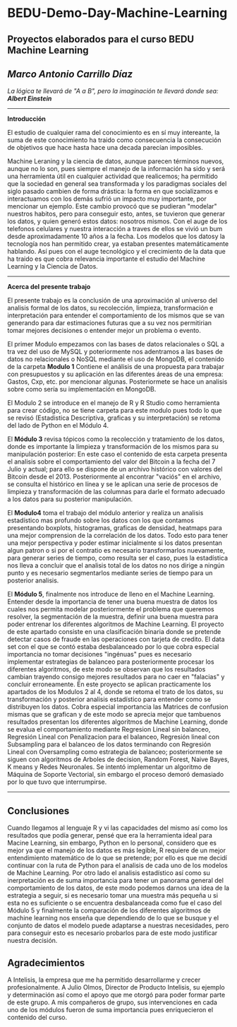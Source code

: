 # BEDU-Demo-Day-Machine-Learning
## Proyectos elaborados para el curso BEDU Machine Learning

## ***Marco Antonio Carrillo Díaz***

*La lógica te llevará de "A a B", pero la imaginación te llevará donde sea: **Albert Einstein***
****

**Introducción**

El estudio de cualquier rama del conocimiento es en sí muy intereante, la suma de este conocimiento ha traido como consecuencia la consecución de objetivos que hace hasta hace una decada parecían imposibles.

Machine Leraning y la ciencia de datos, aunque parecen términos nuevos, aunque no lo son, pues siempre el manejo de la información ha sido y será una herramienta útil en cualquier actividad que realicemos; ha permitido que la sociedad en general sea transformada y los paradigmas sociales del siglo pasado cambien de forma drástica: la forma en que socializamos e interactuamos con los demás sufrió un impacto muy importante, por mencionar un ejemplo. Este cambio provocó que se pudieran "modelar" nuestros habitos, pero para conseguir esto, antes, se tuvieron que generar los datos, y quien generó estos datos: nosotros mismos. Con el auge de los telefonos celulares y nuestra interacción a traves de ellos se vivió un bum desde aproximadamente 10 años a la fecha. Los modelos que los datosy la tecnología  nos han permitido crear, ya estaban presentes matemáticamente hablando. Así pues con el auge tecnológico y el crecimiento de la data que ha traido es que cobra relevancia importante el estudio del Machine Learning y la Ciencia de Datos.

***
**Acerca del presente trabajo**

El presente trabajo es la conclusión de una aproximación al universo del analisis formal de los datos, su recolección, limpieza, transformación e interpretación para entender el comportamiento de los mismos que se van generando para dar estimaciones futuras que a su vez nos permitirian tomar mejores decisiones o entender mejor un problema o evento.

El primer Modulo empezamos con las bases de datos relacionales o SQL a tra vez del uso de MySQL y poteriormente nos adentramos a las bases de datos no relacionales o NoSQL mediante el uso de MongoDB, el contenido de la carpeta **Modulo 1** Contiene el análisis de una propuesta para trabajar con presupuestos y su aplicación en las diferentes áreas de una empresa: Gastos, Cxp, etc. por mencionar algunas. Posteriormete se hace un analisis sobre como sería su implementación en MongoDB.

El Modulo 2 se introduce en el manejo de R y R Studio como herramienta para crear código, no se tiene carpeta para este modulo pues todo lo que se revisó (Estadistica Descriptiva, graficas y su interpretación) se retoma del lado de Python en el Módulo 4.

El **Módulo 3** revisa tópicos como la recolección y tratamiento de los datos, donde es importante la limpieza y transformación de los mismos para su manipulación posterior: En este caso el contenido de esta carpeta presenta el analisis sobre el comportamiento del valor del Bitcoin a la fecha del 7 Julio y actual; para ello se dispone de un archivo histórico con valores del Bitcoin desde el 2013. Posteriormente al encontrar "vaciós" en el archivo, se consulta el histórico en línea y se le aplican una serie de procesos de limpieza y transformación de las columnas para darle el formato adecuado a los datos para su posterior manipulación.

El **Modulo4** toma el trabajo del módulo anterior y realiza un analisis estadístico mas profundo sobre los datos con los que contamos presentando boxplots, histogramas, graficas de densidad, heatmaps para una mejor comprension de la correlación de los datos. Todo esto para tener una mejor perspectiva y poder estimar inicialmente si los datos presentan algun patron o si por el contratio es necesario transformarlos nuevamente, para generar series de tiempo, como resulta ser el caso, pues la estadística nos lleva a concluir que el analisis total de los datos no nos dirige a ningún punto y es necesario segmentarlos mediante series de tiempo para un posterior analisis.

El **Módulo 5**, finalmente nos introduce de lleno en el Machine Learning. Entender desde la importancia de tener una buena muestra de datos los cuales nos permita modelar posteriormente el problema que queremos resolver, la segmentación de la muestra, definir una buena muestra para poder entrenar los diferentes algoritmos de Machine Learning. El proyecto de este apartado consiste en una clasificación binaria donde se pretende detectar casos de fraude en las operaciones con tarjeta de credito. El data set con el que se contó estaba desbalanceado por lo que cobra especial importancia no tomar decisiones "ingénuas" pues es necesario implementar estrategias de balanceo para posteriormente procesar los diferentes algoritmos, de este modo se observan que los resultados cambian trayendo consigo mejores resultados para no caer en "falacias" y concluir erroneamente. En este proyecto se aplican practicamente los apartados de los Modulos 2 al 4, donde se retoma el trato de los datos, su transformación y posterior analisis estadístico para entender como se distribuyen los datos. Cobra especial importancia las Matrices de confusion mismas que se grafican y de este modo se aprecia mejor que tambuenos resultados presentan los diferentes algoritmos de Machine Learning, donde se evalua el comportamiento mediante Regresion Lineal sin balanceo, Regresión Lineal con Penalizacion para el balanceo, Regresión lineal con Subsampling para el balanceo de los datos terminando con Regresión Lineal con Oversampling como estrategia de balanceo; posteriormente se siguen con algoritmos de Arboles de decision, Random Forest, Naive Bayes, K means y Redes Neuronales. Se intentó implementar un algoritmo de Máquina de Soporte Vectorial, sin embargo el proceso demoró demasiado por lo que tuvo que interrumpirse.

***

## Conclusiones
Cuando llegamos al lenguaje R y vi las capacidades del mismo así como los resultados que podía generar, pensé que era la herramienta ideal para Macine Learning, sin embargo, Python en lo personal, considero que es mejor ya que el manejo de los datos es más legible, R requiere de un mejor entendimiento matemático de lo que se pretende; por ello es que me decidí continuar con la ruta de Python para el analisis de cada uno de los modelos de Machine Learning. Por otro lado el analisis estadístico así como su inerpretación es de suma importancia para tener un panorama general del comportamiento de los datos, de este modo podemos darnos una idea de la estrategia a seguir, si es necesario tomar una muestra más pequeña u si esta no es suficiente o se encuentra desbalanceada como fue el caso del Módulo 5 y finalmente la comparación de los diferentes algoritmos de machine learning nos enseña que dependiendo de lo que se busque y el conjunto de datos el modelo puede adaptarse a nuestras necesidades, pero para conseguir esto es necesario probarlos para de este modo justificar nuestra decisión.


## Agradecimientos

A Intelisis, la empresa que me ha permitido desarrollarme y crecer profesionalmente.
A Julio Olmos, Director de Producto Intelisis, su ejemplo y determinación así como el apoyo que me otorgó para poder formar parte de este grupo.
A mis compañeros de grupo, sus intervenciones en cada uno de los módulos fueron de suma importancia pues enriquecieron el contenido del curso.
